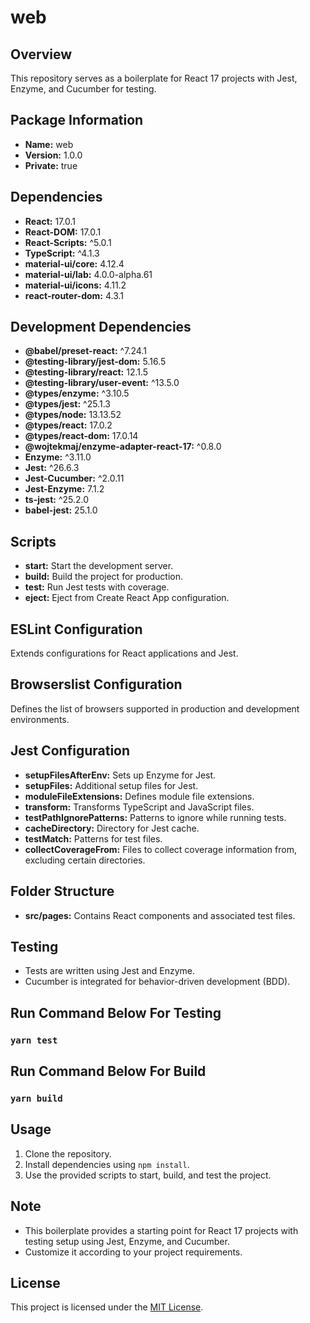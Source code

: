 # web

## Overview
This repository serves as a boilerplate for React 17 projects with Jest, Enzyme, and Cucumber for testing.

## Package Information
- **Name:** web
- **Version:** 1.0.0
- **Private:** true

## Dependencies
- **React:** 17.0.1
- **React-DOM:** 17.0.1
- **React-Scripts:** ^5.0.1
- **TypeScript:** ^4.1.3
- **material-ui/core:** 4.12.4
- **material-ui/lab:** 4.0.0-alpha.61
- **material-ui/icons:** 4.11.2
- **react-router-dom:** 4.3.1

## Development Dependencies
- **@babel/preset-react:** ^7.24.1
- **@testing-library/jest-dom:** 5.16.5
- **@testing-library/react:** 12.1.5
- **@testing-library/user-event:** ^13.5.0
- **@types/enzyme:** ^3.10.5
- **@types/jest:** ^25.1.3
- **@types/node:** 13.13.52
- **@types/react:** 17.0.2
- **@types/react-dom:** 17.0.14
- **@wojtekmaj/enzyme-adapter-react-17:** ^0.8.0
- **Enzyme:** ^3.11.0
- **Jest:** ^26.6.3
- **Jest-Cucumber:** ^2.0.11
- **Jest-Enzyme:** 7.1.2
- **ts-jest:** ^25.2.0
- **babel-jest:** 25.1.0

## Scripts
- **start:** Start the development server.
- **build:** Build the project for production.
- **test:** Run Jest tests with coverage.
- **eject:** Eject from Create React App configuration.

## ESLint Configuration
Extends configurations for React applications and Jest.

## Browserslist Configuration
Defines the list of browsers supported in production and development environments.

## Jest Configuration
- **setupFilesAfterEnv:** Sets up Enzyme for Jest.
- **setupFiles:** Additional setup files for Jest.
- **moduleFileExtensions:** Defines module file extensions.
- **transform:** Transforms TypeScript and JavaScript files.
- **testPathIgnorePatterns:** Patterns to ignore while running tests.
- **cacheDirectory:** Directory for Jest cache.
- **testMatch:** Patterns for test files.
- **collectCoverageFrom:** Files to collect coverage information from, excluding certain directories.

## Folder Structure
- **src/pages:** Contains React components and associated test files.

## Testing
- Tests are written using Jest and Enzyme.
- Cucumber is integrated for behavior-driven development (BDD).

## Run Command Below For Testing
### `yarn test`

## Run Command Below For Build
### `yarn build`

## Usage
1. Clone the repository.
2. Install dependencies using `npm install`.
3. Use the provided scripts to start, build, and test the project.

## Note
- This boilerplate provides a starting point for React 17 projects with testing setup using Jest, Enzyme, and Cucumber.
- Customize it according to your project requirements.

## License
This project is licensed under the [MIT License](https://opensource.org/licenses/MIT).
